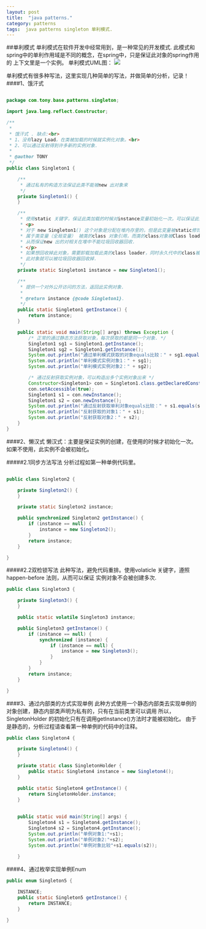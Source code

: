 ```yaml
---
layout: post
title:  "java patterns."
category: patterns
tags:  java patterns singleton 单利模式.
---
```


##单利模式
单利模式在软件开发中经常用到，是一种常见的开发模式.
此模式和spring中的单利作用域是不同的概念，在spring中，只是保证此对象的spring作用的
上下文里是一个实例。
单利模式UML图：
![](https://ywendy.github.io/img/java-patterns-singleton.png)

单利模式有很多种写法，这里实现几种简单的写法，并做简单的分析，记录！	
####1、饿汗式
```java

package com.tony.base.patterns.singleton;

import java.lang.reflect.Constructor;

/**
 * 
 * 饿汗式 . 缺点:<br>
 * 1、没有lazy Load，在类被加载的时候就实例化对象。<br>
 * 2、可以通过反射得到许多新的实例对象.
 * 
 * @author TONY
 */
public class Singleton1 {

	/**
	 * 通过私有的构造方法保证此类不能被new 出对象来
	 */
	private Singleton1() {
	}

	/**
	 * 使用static 关键字，保证此类加载的时候对instance变量初始化一次，可以保证此变量只有一个.
	 * <p>
	 * 对于 new Singleton1() 这个对象是分配在堆内存里的，但是此变量被static修饰，<br>
	 * 属于类变量（全局变量） 被类的class 对象引用，而类的class对象被Class loader引用，<br>
	 * 从而保证new 出的对相关在堆中不能垃圾回收器回收.
	 * </p>
	 * 如果想回收掉此对象，需要卸载加载此类的class loader，同时永久代中的class被回收掉 ，<br>
	 * 此对象就可以被垃圾回收器回收掉.
	 */
	private static Singleton1 instance = new Singleton1();

	/**
	 * 提供一个对外公开访问的方法，返回此实例对象.
	 * 
	 * @return instance {@code Singleton1}.
	 */
	public static Singleton1 getInstance() {
		return instance;
	}

	public static void main(String[] args) throws Exception {
		/* 正常的通过静态方法获取对象，每次获取的都是同一个对象. */
		Singleton1 sg1 = Singleton1.getInstance();
		Singleton1 sg2 = Singleton1.getInstance();
		System.out.println("通过单利模式获取的对象equals比较：" + sg1.equals(sg2));
		System.out.println("单利模式实例对象1：" + sg1);
		System.out.println("单利模式实例对象2：" + sg2);

		/* 通过反射获取实例对象，可以构造出多个实例对象出来 */
		Constructor<Singleton1> con = Singleton1.class.getDeclaredConstructor();
		con.setAccessible(true);
		Singleton1 s1 = con.newInstance();
		Singleton1 s2 = con.newInstance();
		System.out.println("通过反射获取单利对象equals比较：" + s1.equals(s2));
		System.out.println("反射获取的对象1：" + s1);
		System.out.println("反射获取对象2：" + s2);
	}
}

```
####2、懒汉式
懒汉式：主要是保证实例的创建，在使用的时候才初始化一次。如果不使用，此实例不会被初始化。

#####2.1同步方法写法
分析过程如第一种单例代码里。
```java

public class Singleton2 {

	private Singleton2() {
	}

	private static Singleton2 instance;

	public synchronized Singleton2 getInstance() {
		if (instance == null) {
			instance = new Singleton2();
		}
		return instance;
	}

}

```
#####2.2双检锁写法
此种写法，避免代码重排。使用volaticle 关键字，遵照happen-before 法则，从而可以保证
实例对象不会被创建多次.

```java
public class Singleton3 {

	private Singleton3() {
	}

	public static volatile Singleton3 instance;

	public Singleton3 getInstance() {
		if (instance == null) {
			synchronized (instance) {
				if (instance == null) {
					instance = new Singleton3();
				}
			}
		}
		return instance;
	}

}

```

####3、通过内部类的方式实现单例
此种方式使用一个静态内部类去实现单例的对象创建，静态内部类声明为私有的，只有在当前类里可以调用
所以，SingletonHolder 的初始化只有在调用getInstance()方法时才能被初始化。
由于是静态的，分析过程请查看第一种单例的代码中的注释。
```java
public class Singleton4 {

	private Singleton4() {
	}

	private static class SingletonHolder {
		public static Singleton4 instance = new Singleton4();
	}

	public static Singleton4 getInstance() {
		return SingletonHolder.instance;
	}
	
	
	public static void main(String[] args) {
		Singleton4 s1 = Singleton4.getInstance();
		Singleton4 s2 = Singleton4.getInstance();
		System.out.println("单例对象1:"+s1);
		System.out.println("单例对象2:"+s2);
		System.out.println("单例对象比较"+s1.equals(s2));
		
	}

```
####4、通过枚举实现单例Enum

```java
public enum Singleton5 {

	INSTANCE;
	public static Singleton5 getInstance() {
		return INSTANCE;
	}

}

```











